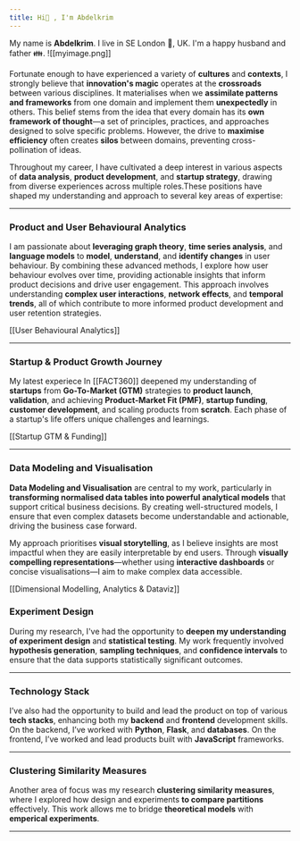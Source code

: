 ```yaml
---
title: Hi👋 , I'm Abdelkrim
---
```


My name is **Abdelkrim**. I live in SE London 🎡, UK. I'm a happy husband and father 👪.
![[myimage.png]]


Fortunate enough to have experienced a variety of **cultures** and **contexts**, I strongly believe that **innovation's magic** operates at the **crossroads** between various disciplines. It materialises when we **assimilate patterns and frameworks** from one domain and implement them **unexpectedly** in others. This belief stems from the idea that every domain has its **own framework of thought**—a set of principles, practices, and approaches designed to solve specific problems. However, the drive to **maximise efficiency** often creates **silos** between domains, preventing cross-pollination of ideas.


Throughout my career, I have cultivated a deep interest in various aspects of **data analysis**, **product development**, and **startup strategy**, drawing from diverse experiences across multiple roles.These positions have shaped my understanding and approach to several key areas of expertise:

---

### Product and User Behavioural Analytics

I am passionate about **leveraging graph theory**, **time series analysis**, and **language models** to **model**, **understand**, and **identify changes** in user behaviour. By combining these advanced methods, I explore how user behaviour evolves over time, providing actionable insights that inform product decisions and drive user engagement. This approach involves understanding **complex user interactions**, **network effects**, and **temporal trends**, all of which contribute to more informed product development and user retention strategies.

[[User Behavioural Analytics]]

---

### Startup & Product Growth Journey


My latest experiece In [[FACT360]] deepened my understanding of **startups** from **Go-To-Market (GTM)** strategies to **product launch**, **validation**, and achieving **Product-Market Fit (PMF)**, **startup funding**, **customer development**, and scaling products from **scratch**. Each phase of a startup's life offers unique challenges and learnings.

[[Startup GTM & Funding]]

---


### Data Modeling and Visualisation

**Data Modeling and Visualisation** are central to my work, particularly in **transforming normalised data tables into powerful analytical models** that support critical business decisions. By creating well-structured models, I ensure that even complex datasets become understandable and actionable, driving the business case forward.

My approach prioritises **visual storytelling**, as I believe insights are most impactful when they are easily interpretable by end users. Through **visually compelling representations**—whether using **interactive dashboards** or concise visualisations—I aim to make complex data accessible.


[[Dimensional Modelling, Analytics & Dataviz]]
### Experiment Design

During my research, I've had the opportunity to **deepen my understanding of experiment design** and **statistical testing**. My work frequently involved **hypothesis generation**, **sampling techniques**, and **confidence intervals** to ensure that the data supports statistically significant outcomes. 

---

### Technology Stack

I’ve also had the opportunity to build and lead the product on top of various **tech stacks**, enhancing both my **backend** and **frontend** development skills. On the backend, I’ve worked with **Python**, **Flask**, and **databases**. On the frontend, I’ve worked and lead products built with **JavaScript** frameworks.


---
### Clustering Similarity Measures

Another area of focus was my research **clustering similarity measures**, where I explored how design and  experiments **to compare partitions** effectively. This work allows me to bridge **theoretical models** with **emperical experiments**.

---
